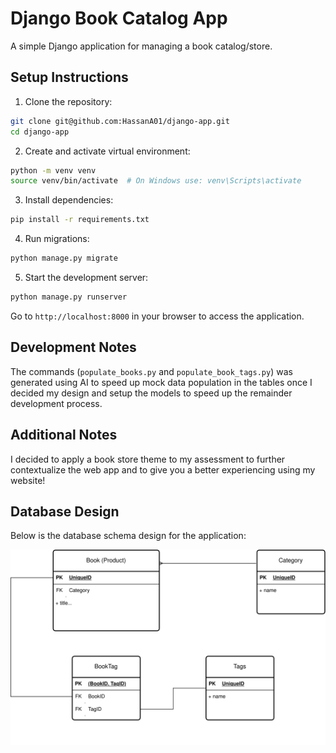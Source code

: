 # Django Book Catalog App

A simple Django application for managing a book catalog/store.

## Setup Instructions

1. Clone the repository:

```bash
git clone git@github.com:HassanA01/django-app.git
cd django-app
```

2. Create and activate virtual environment:

```bash
python -m venv venv
source venv/bin/activate  # On Windows use: venv\Scripts\activate
```

3. Install dependencies:

```bash
pip install -r requirements.txt
```

4. Run migrations:

```bash
python manage.py migrate
```

5. Start the development server:

```bash
python manage.py runserver
```

Go to `http://localhost:8000` in your browser to access the application.

## Development Notes

The commands (`populate_books.py` and `populate_book_tags.py`) was generated using AI to speed up mock data population in the tables once I decided my design and setup the models to speed up the remainder development process.

## Additional Notes

I decided to apply a book store theme to my assessment to further contextualize the web app and to give you a better experiencing using my website!

## Database Design

Below is the database schema design for the application:

![Database Design](database_design.svg)
